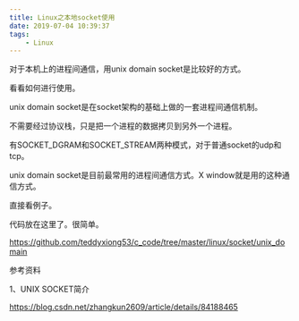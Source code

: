 ```yaml
---
title: Linux之本地socket使用
date: 2019-07-04 10:39:37
tags:
	- Linux
---
```




对于本机上的进程间通信，用unix domain socket是比较好的方式。

看看如何进行使用。

unix domain socket是在socket架构的基础上做的一套进程间通信机制。

不需要经过协议栈，只是把一个进程的数据拷贝到另外一个进程。

有SOCKET_DGRAM和SOCKET_STREAM两种模式，对于普通socket的udp和tcp。

unix domain socket是目前最常用的进程间通信方式。X window就是用的这种通信方式。

直接看例子。

代码放在这里了。很简单。

https://github.com/teddyxiong53/c_code/tree/master/linux/socket/unix_domain



参考资料

1、UNIX SOCKET简介

https://blog.csdn.net/zhangkun2609/article/details/84188465